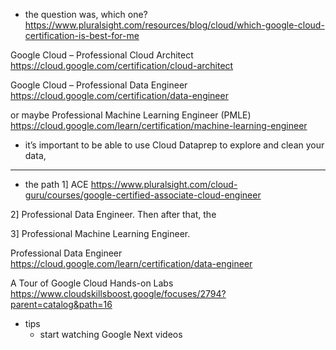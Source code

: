 
- the question was, which one?
https://www.pluralsight.com/resources/blog/cloud/which-google-cloud-certification-is-best-for-me

Google Cloud – Professional Cloud Architect 
https://cloud.google.com/certification/cloud-architect

Google Cloud – Professional Data Engineer 
https://cloud.google.com/certification/data-engineer

or maybe
Professional Machine Learning Engineer (PMLE)
https://cloud.google.com/learn/certification/machine-learning-engineer


- it’s important to be able to use Cloud Dataprep to explore and clean your data, 


---
- the path
1] ACE
https://www.pluralsight.com/cloud-guru/courses/google-certified-associate-cloud-engineer


2] Professional Data Engineer. Then after that, the

3] Professional Machine Learning Engineer. 


Professional Data Engineer 
https://cloud.google.com/learn/certification/data-engineer


A Tour of Google Cloud Hands-on Labs
https://www.cloudskillsboost.google/focuses/2794?parent=catalog&path=16


- tips
    - start watching Google Next videos 
